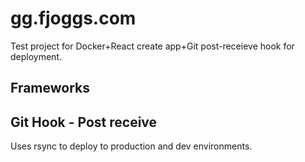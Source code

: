 # gg.fjoggs.com

Test project for Docker+React create app+Git post-receieve hook for deployment.

## Frameworks

## Git Hook - Post receive
Uses rsync to deploy to production and dev environments.

